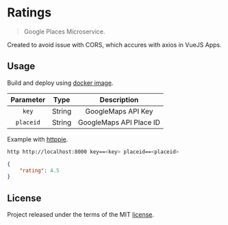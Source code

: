 [license]: ./LICENSE

# Ratings

> Google Places Microservice.

Created to avoid issue with CORS, which accures with axios in VueJS Apps.

## Usage

Build and deploy using [docker image](Dockerfile).

| Parameter      |  Type  | Description             |
|:--------------:|:------:|:-----------------------:|
| `key`          | String | GoogleMaps API Key      |
| `placeid`      | String | GoogleMaps API Place ID |

Example with [httppie](https://httpie.org/).

```sh
http http://localhost:8000 key==<key> placeid==<placeid>
```

```json
{
    "rating": 4.5
}
```

## License
Project released under the terms of the MIT [license][license].
